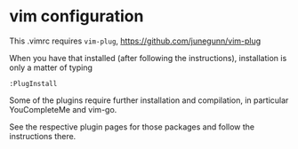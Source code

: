 # vim configuration

This .vimrc requires `vim-plug`, https://github.com/junegunn/vim-plug

When you have that installed (after following the instructions),
installation is only a matter of typing

```vim
:PlugInstall
```

Some of the plugins require further installation and compilation,
in particular YouCompleteMe and vim-go.

See the respective plugin pages for those packages and follow
the instructions there.

